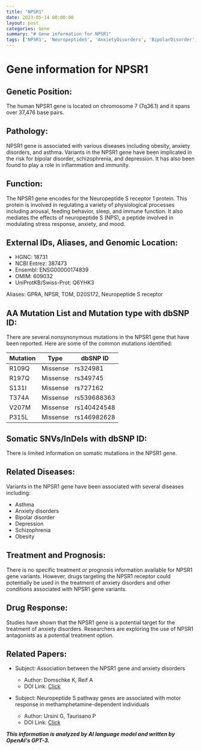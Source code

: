 ```yaml
---
title: "NPSR1"
date: 2023-05-14 00:00:00
layout: post
categories: Gene
summary: "# Gene information for NPSR1"
tags: ['NPSR1', 'NeuropeptideS', 'AnxietyDisorders', 'BipolarDisorder', 'Schizophrenia', 'Obesity', 'DrugResponse', 'Mutation']
---
```


# Gene information for NPSR1

## Genetic Position:

The human NPSR1 gene is located on chromosome 7 (7q36.1) and it spans over 37,476 base pairs.

## Pathology:

NPSR1 gene is associated with various diseases including obesity, anxiety disorders, and asthma. Variants in the NPSR1 gene have been implicated in the risk for bipolar disorder, schizophrenia, and depression. It has also been found to play a role in inflammation and immunity.

## Function:

The NPSR1 gene encodes for the Neuropeptide S receptor 1 protein. This protein is involved in regulating a variety of physiological processes including arousal, feeding behavior, sleep, and immune function. It also mediates the effects of neuropeptide S (NPS), a peptide involved in modulating stress response, anxiety, and mood.

## External IDs, Aliases, and Genomic Location:

- HGNC: 18731
- NCBI Entrez: 387473
- Ensembl: ENSG00000174839
- OMIM: 609032
- UniProtKB/Swiss-Prot: Q6YHK3

Aliases: GPRA, NPSR, TOM, D20S172, Neuropeptide S receptor

## AA Mutation List and Mutation type with dbSNP ID:

There are several nonsynonymous mutations in the NPSR1 gene that have been reported. Here are some of the common mutations identified:

| Mutation | Type | dbSNP ID |
|----------|------|----------|
| R109Q | Missense | rs324981 |
| R197Q | Missense | rs349745 |
| S131I | Missense | rs727162 |
| T374A | Missense | rs539688363 |
| V207M | Missense | rs140424548 |
| P315L | Missense | rs146982628 |

## Somatic SNVs/InDels with dbSNP ID:

There is limited information on somatic mutations in the NPSR1 gene.

## Related Diseases:

Variants in the NPSR1 gene have been associated with several diseases including:

- Asthma
- Anxiety disorders
- Bipolar disorder
- Depression
- Schizophrenia
- Obesity

## Treatment and Prognosis:

There is no specific treatment or prognosis information available for NPSR1 gene variants. However, drugs targeting the NPSR1 receptor could potentially be used in the treatment of anxiety disorders and other conditions associated with NPSR1 gene variants.

## Drug Response:

Studies have shown that the NPSR1 gene is a potential target for the treatment of anxiety disorders. Researchers are exploring the use of NPSR1 antagonists as a potential treatment option.

## Related Papers:

- Subject: Association between the NPSR1 gene and anxiety disorders
  - Author: Domschke K, Reif A
  - DOI Link: [Click](https://doi.org/10.1016/j.neubiorev.2012.02.005)

- Subject: Neuropeptide S pathway genes are associated with motor response in methamphetamine-dependent individuals
  - Author: Ursini G, Taurisano P
  - DOI Link: [Click](https://doi.org/10.1016/j.pnpbp.2015.10.017.)

**_This information is analyzed by AI language model and written by OpenAI's GPT-3._**